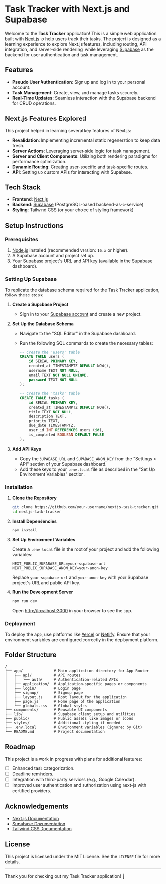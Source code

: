 # Task Tracker with Next.js and Supabase

Welcome to the **Task Tracker** application! This is a simple web application built with [Next.js](https://nextjs.org/) to help users track their tasks. The project is designed as a learning experience to explore Next.js features, including routing, API integration, and server-side rendering, while leveraging [Supabase](https://supabase.com/) as the backend for user authentication and task management.

## Features

- **Pseudo User Authentication**: Sign up and log in to your personal account.
- **Task Management**: Create, view, and manage tasks securely.
- **Real-Time Updates**: Seamless interaction with the Supabase backend for CRUD operations.

## Next.js Features Explored

This project helped in learning several key features of Next.js:

- **Revalidation**: Implementing incremental static regeneration to keep data fresh.
- **Server Actions**: Leveraging server-side logic for task management.
- **Server and Client Components**: Utilizing both rendering paradigms for performance optimization.
- **Dynamic Routing**: Creating user-specific and task-specific routes.
- **API**: Setting up custom APIs for interacting with Supabase.

## Tech Stack

- **Frontend**: [Next.js](https://nextjs.org/)
- **Backend**: [Supabase](https://supabase.com/) (PostgreSQL-based backend-as-a-service)
- **Styling**: Tailwind CSS (or your choice of styling framework)

## Setup Instructions

### Prerequisites

1. [Node.js](https://nodejs.org/) installed (recommended version: `16.x` or higher).
2. A Supabase account and project set up.
3. Your Supabase project's URL and API key (available in the Supabase dashboard).

### Setting Up Supabase

To replicate the database schema required for the Task Tracker application, follow these steps:

1. **Create a Supabase Project**
   - Sign in to your [Supabase account](https://supabase.com/) and create a new project.

2. **Set Up the Database Schema**
   - Navigate to the "SQL Editor" in the Supabase dashboard.
   - Run the following SQL commands to create the necessary tables:

     ```sql
     -- Create the 'users' table
     CREATE TABLE users (
         id SERIAL PRIMARY KEY,
         created_at TIMESTAMPTZ DEFAULT NOW(),
         username TEXT NOT NULL,
         email TEXT NOT NULL UNIQUE,
         password TEXT NOT NULL
     );

     -- Create the 'tasks' table
     CREATE TABLE tasks (
         id SERIAL PRIMARY KEY,
         created_at TIMESTAMPTZ DEFAULT NOW(),
         title TEXT NOT NULL,
         description TEXT,
         priority TEXT,
         due_date TIMESTAMPTZ,
         user_id INT REFERENCES users (id),
         is_completed BOOLEAN DEFAULT FALSE
     );
     ```

3. **Add API Keys**
   - Copy the `SUPABASE_URL` and `SUPABASE_ANON_KEY` from the "Settings > API" section of your Supabase dashboard.
   - Add these keys to your `.env.local` file as described in the "Set Up Environment Variables" section.

### Installation

1. **Clone the Repository**

   ```bash
   git clone https://github.com/your-username/nextjs-task-tracker.git
   cd nextjs-task-tracker
   ```

2. **Install Dependencies**

   ```bash
   npm install
   ```

3. **Set Up Environment Variables**

   Create a `.env.local` file in the root of your project and add the following variables:

   ```env
   NEXT_PUBLIC_SUPABASE_URL=your-supabase-url
   NEXT_PUBLIC_SUPABASE_ANON_KEY=your-anon-key
   ```

   Replace `your-supabase-url` and `your-anon-key` with your Supabase project's URL and public API key.

4. **Run the Development Server**

   ```bash
   npm run dev
   ```

   Open [http://localhost:3000](http://localhost:3000) in your browser to see the app.

### Deployment

To deploy the app, use platforms like [Vercel](https://vercel.com/) or [Netlify](https://www.netlify.com/). Ensure that your environment variables are configured correctly in the deployment platform.

## Folder Structure

```plaintext
/
├── app/              # Main application directory for App Router
│   ├── api/          # API routes
│   │   └── auth/     # Authentication-related APIs
│   ├── application/  # Application-specific pages or components
│   ├── login/        # Login page
│   ├── signup/       # Signup page
│   ├── layout.js     # Root layout for the application
│   ├── page.js       # Home page of the application
│   └── globals.css   # Global styles
├── components/       # Reusable UI components
├── lib/              # Supabase client setup and utilities
├── public/           # Public assets like images or icons
├── styles/           # Additional styling if needed
├── .env.local        # Environment variables (ignored by Git)
└── README.md         # Project documentation
```

## Roadmap

This project is a work in progress with plans for additional features:

- [ ] Enhanced task categorization.
- [ ] Deadline reminders.
- [ ] Integration with third-party services (e.g., Google Calendar).
- [ ] Improved user authentication and authorization using next-js with certified providers. 

## Acknowledgements

- [Next.js Documentation](https://nextjs.org/docs)
- [Supabase Documentation](https://supabase.com/docs)
- [Tailwind CSS Documentation](https://tailwindcss.com/docs)

## License

This project is licensed under the MIT License. See the `LICENSE` file for more details.

---

Thank you for checking out my Task Tracker application! 🎉


